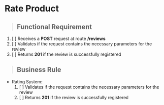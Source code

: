 # Rate Product

> ## Functional Requirement

1. [ ] Receives a **POST** request at route **/reviews**
2. [ ] Validates if the request contains the necessary parameters for the review
3. [ ] Returns **201** if the review is successfully registered

> ## Business Rule

- Rating System:
  1. [ ] Validates if the request contains the necessary parameters for the review
  2. [ ] Returns **201** if the review is successfully registered
